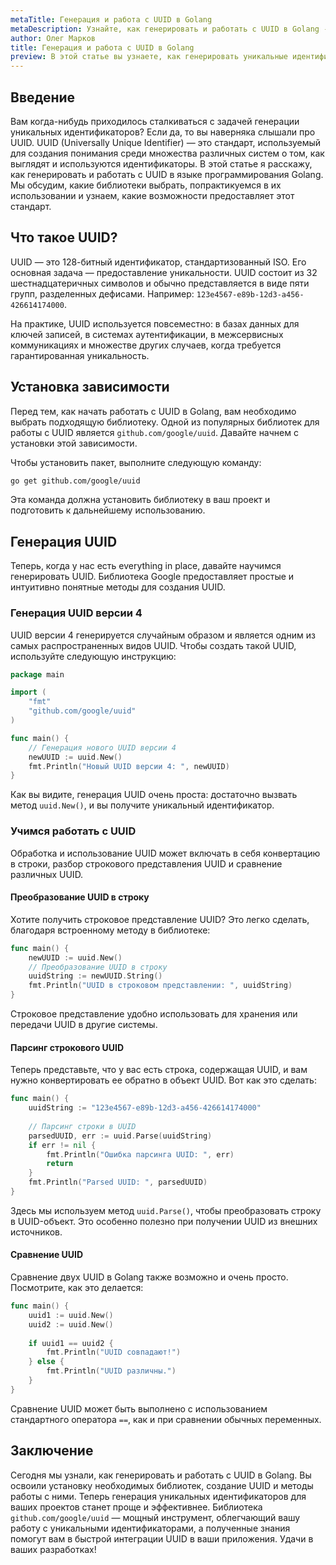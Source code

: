 ```yaml
---
metaTitle: Генерация и работа с UUID в Golang
metaDescription: Узнайте, как генерировать и работать с UUID в Golang - от выбора подходящей библиотеки до реализации и управления уникальными идентификаторами
author: Олег Марков
title: Генерация и работа с UUID в Golang
preview: В этой статье вы узнаете, как генерировать уникальные идентификаторы UUID в языке Go, какие библиотеки использовать и как правильно с ними работать
---
```


## Введение

Вам когда-нибудь приходилось сталкиваться с задачей генерации уникальных идентификаторов? Если да, то вы наверняка слышали про UUID. UUID (Universally Unique Identifier) — это стандарт, используемый для создания понимания среди множества различных систем о том, как выглядят и используются идентификаторы. В этой статье я расскажу, как генерировать и работать с UUID в языке программирования Golang. Мы обсудим, какие библиотеки выбрать, попрактикуемся в их использовании и узнаем, какие возможности предоставляет этот стандарт.

## Что такое UUID?

UUID — это 128-битный идентификатор, стандартизованный ISO. Его основная задача — предоставление уникальности. UUID состоит из 32 шестнадцатеричных символов и обычно представляется в виде пяти групп, разделенных дефисами. Например: `123e4567-e89b-12d3-a456-426614174000`.

На практике, UUID используется повсеместно: в базах данных для ключей записей, в системах аутентификации, в межсервисных коммуникациях и множестве других случаев, когда требуется гарантированная уникальность.

## Установка зависимости

Перед тем, как начать работать с UUID в Golang, вам необходимо выбрать подходящую библиотеку. Одной из популярных библиотек для работы с UUID является `github.com/google/uuid`. Давайте начнем с установки этой зависимости.

Чтобы установить пакет, выполните следующую команду:

```bash
go get github.com/google/uuid
```

Эта команда должна установить библиотеку в ваш проект и подготовить к дальнейшему использованию.

## Генерация UUID

Теперь, когда у нас есть everything in place, давайте научимся генерировать UUID. Библиотека Google предоставляет простые и интуитивно понятные методы для создания UUID.

### Генерация UUID версии 4

UUID версии 4 генерируется случайным образом и является одним из самых распространенных видов UUID. Чтобы создать такой UUID, используйте следующую инструкцию:

```go
package main

import (
    "fmt"
    "github.com/google/uuid"
)

func main() {
    // Генерация нового UUID версии 4
    newUUID := uuid.New()
    fmt.Println("Новый UUID версии 4: ", newUUID)
}
```

Как вы видите, генерация UUID очень проста: достаточно вызвать метод `uuid.New()`, и вы получите уникальный идентификатор.

### Учимся работать с UUID

Обработка и использование UUID может включать в себя конвертацию в строки, разбор строкового представления UUID и сравнение различных UUID.

#### Преобразование UUID в строку

Хотите получить строковое представление UUID? Это легко сделать, благодаря встроенному методу в библиотеке:

```go
func main() {
    newUUID := uuid.New()
    // Преобразование UUID в строку
    uuidString := newUUID.String()
    fmt.Println("UUID в строковом представлении: ", uuidString)
}
```

Строковое представление удобно использовать для хранения или передачи UUID в другие системы.

#### Парсинг строкового UUID

Теперь представьте, что у вас есть строка, содержащая UUID, и вам нужно конвертировать ее обратно в объект UUID. Вот как это сделать:

```go
func main() {
    uuidString := "123e4567-e89b-12d3-a456-426614174000"
    
    // Парсинг строки в UUID
    parsedUUID, err := uuid.Parse(uuidString)
    if err != nil {
        fmt.Println("Ошибка парсинга UUID: ", err)
        return
    }
    fmt.Println("Parsed UUID: ", parsedUUID)
}
```

Здесь мы используем метод `uuid.Parse()`, чтобы преобразовать строку в UUID-объект. Это особенно полезно при получении UUID из внешних источников.

#### Сравнение UUID

Сравнение двух UUID в Golang также возможно и очень просто. Посмотрите, как это делается:

```go
func main() {
    uuid1 := uuid.New()
    uuid2 := uuid.New()
    
    if uuid1 == uuid2 {
        fmt.Println("UUID совпадают!")
    } else {
        fmt.Println("UUID различны.")
    }
}
```

Сравнение UUID может быть выполнено с использованием стандартного оператора `==`, как и при сравнении обычных переменных.

## Заключение

Сегодня мы узнали, как генерировать и работать с UUID в Golang. Вы освоили установку необходимых библиотек, создание UUID и методы работы с ними. Теперь генерация уникальных идентификаторов для ваших проектов станет проще и эффективнее. Библиотека `github.com/google/uuid` — мощный инструмент, облегчающий вашу работу с уникальными идентификаторами, а полученные знания помогут вам в быстрой интеграции UUID в ваши приложения. Удачи в ваших разработках!
